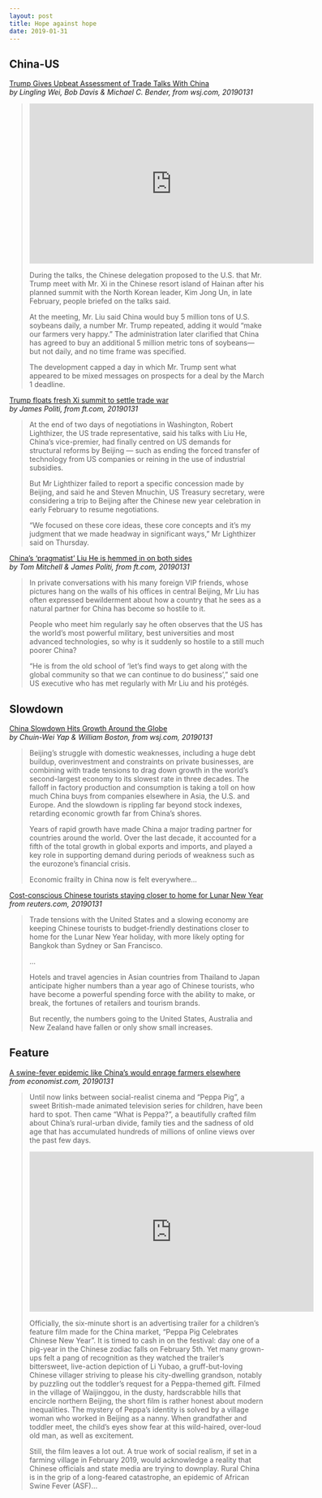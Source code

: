 ```yaml
---
layout: post
title: Hope against hope
date: 2019-01-31
---
```


## China-US

[Trump Gives Upbeat Assessment of Trade Talks With China](https://www.wsj.com/articles/china-trade-negotiators-proposing-trump-xi-meeting-in-china-next-month-11548940089) <br> *by Lingling Wei, Bob Davis & Michael C. Bender, from wsj.com, 20190131*

> <iframe width="560" height="315" src="https://www.youtube-nocookie.com/embed/Z1P-BUEaH3U" frameborder="0" allow="accelerometer; autoplay; encrypted-media; gyroscope; picture-in-picture" allowfullscreen></iframe>
>
> During the talks, the Chinese delegation proposed to the U.S. that Mr. Trump meet with Mr. Xi in the Chinese resort island of Hainan after his planned summit with the North Korean leader, Kim Jong Un, in late February, people briefed on the talks said.
>
> At the meeting, Mr. Liu said China would buy 5 million tons of U.S. soybeans daily, a number Mr. Trump repeated, adding it would “make our farmers very happy.” The administration later clarified that China has agreed to buy an additional 5 million metric tons of soybeans—but not daily, and no time frame was specified.
>
> The development capped a day in which Mr. Trump sent what appeared to be mixed messages on prospects for a deal by the March 1 deadline.

[Trump floats fresh Xi summit to settle trade war](https://www.ft.com/content/8cddb4d4-2565-11e9-8ce6-5db4543da632) <br> *by James Politi, from ft.com, 20190131*

> At the end of two days of negotiations in Washington, Robert Lighthizer, the US trade representative, said his talks with Liu He, China’s vice-premier, had finally centred on US demands for structural reforms by Beijing — such as ending the forced transfer of technology from US companies or reining in the use of industrial subsidies.
>
> But Mr Lighthizer failed to report a specific concession made by Beijing, and said he and Steven Mnuchin, US Treasury secretary, were considering a trip to Beijing after the Chinese new year celebration in early February to resume negotiations.
>
> “We focused on these core ideas, these core concepts and it’s my judgment that we made headway in significant ways,” Mr Lighthizer said on Thursday.

[China’s ‘pragmatist’ Liu He is hemmed in on both sides](https://www.ft.com/content/2485c364-2519-11e9-8ce6-5db4543da632) <br> *by Tom Mitchell & James Politi, from ft.com, 20190131*

> In private conversations with his many foreign VIP friends, whose pictures hang on the walls of his offices in central Beijing, Mr Liu has often expressed bewilderment about how a country that he sees as a natural partner for China has become so hostile to it.
>
> People who meet him regularly say he often observes that the US has the world’s most powerful military, best universities and most advanced technologies, so why is it suddenly so hostile to a still much poorer China? 
>
> “He is from the old school of ‘let’s find ways to get along with the global community so that we can continue to do business’,” said one US executive who has met regularly with Mr Liu and his protégés.

## Slowdown

[China Slowdown Hits Growth Around the Globe](https://www.wsj.com/articles/china-slowdown-causes-recoils-in-growth-around-the-globe-11548932400) <br> *by Chuin-Wei Yap & William Boston, from wsj.com, 20190131*

> Beijing’s struggle with domestic weaknesses, including a huge debt buildup, overinvestment and constraints on private businesses, are combining with trade tensions to drag down growth in the world’s second-largest economy to its slowest rate in three decades. The falloff in factory production and consumption is taking a toll on how much China buys from companies elsewhere in Asia, the U.S. and Europe. And the slowdown is rippling far beyond stock indexes, retarding economic growth far from China’s shores.
>
> Years of rapid growth have made China a major trading partner for countries around the world. Over the last decade, it accounted for a fifth of the total growth in global exports and imports, and played a key role in supporting demand during periods of weakness such as the eurozone’s financial crisis.
>
> Economic frailty in China now is felt everywhere...

[Cost-conscious Chinese tourists staying closer to home for Lunar New Year](https://www.reuters.com/article/us-lunar-newyear-china-travel/cost-conscious-chinese-tourists-staying-closer-to-home-for-lunar-new-year-idUSKCN1PP0SD) <br> *from reuters.com, 20190131*

> Trade tensions with the United States and a slowing economy are keeping Chinese tourists to budget-friendly destinations closer to home for the Lunar New Year holiday, with more likely opting for Bangkok than Sydney or San Francisco.
>
> ...
>
> Hotels and travel agencies in Asian countries from Thailand to Japan anticipate higher numbers than a year ago of Chinese tourists, who have become a powerful spending force with the ability to make, or break, the fortunes of retailers and tourism brands.
>
> But recently, the numbers going to the United States, Australia and New Zealand have fallen or only show small increases.

## Feature

[A swine-fever epidemic like China’s would enrage farmers elsewhere](https://www.economist.com/china/2019/02/02/a-swine-fever-epidemic-like-chinas-would-enrage-farmers-elsewhere) <br> *from economist.com, 20190131*

> Until now links between social-realist cinema and “Peppa Pig”, a sweet British-made animated television series for children, have been hard to spot. Then came “What is Peppa?”, a beautifully crafted film about China’s rural-urban divide, family ties and the sadness of old age that has accumulated hundreds of millions of online views over the past few days.
>
> <iframe width="560" height="315" src="https://www.youtube-nocookie.com/embed/7zOUJGYzHQY" frameborder="0" allow="accelerometer; autoplay; encrypted-media; gyroscope; picture-in-picture" allowfullscreen></iframe>
>
> Officially, the six-minute short is an advertising trailer for a children’s feature film made for the China market, “Peppa Pig Celebrates Chinese New Year”. It is timed to cash in on the festival: day one of a pig-year in the Chinese zodiac falls on February 5th. Yet many grown-ups felt a pang of recognition as they watched the trailer’s bittersweet, live-action depiction of Li Yubao, a gruff-but-loving Chinese villager striving to please his city-dwelling grandson, notably by puzzling out the toddler’s request for a Peppa-themed gift. Filmed in the village of Waijinggou, in the dusty, hardscrabble hills that encircle northern Beijing, the short film is rather honest about modern inequalities. The mystery of Peppa’s identity is solved by a village woman who worked in Beijing as a nanny. When grandfather and toddler meet, the child’s eyes show fear at this wild-haired, over-loud old man, as well as excitement.
>
> Still, the film leaves a lot out. A true work of social realism, if set in a farming village in February 2019, would acknowledge a reality that Chinese officials and state media are trying to downplay. Rural China is in the grip of a long-feared catastrophe, an epidemic of African Swine Fever (ASF)...
